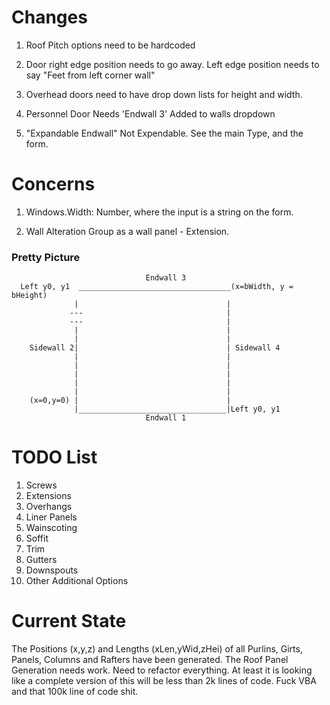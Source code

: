 # Changes

1. Roof Pitch options need to be hardcoded

2. Door right edge position needs to go away. Left edge position needs to say "Feet from left corner wall"

3. Overhead doors need to have drop down lists for height and width.

4. Personnel Door Needs 'Endwall 3' Added to walls dropdown

5. "Expandable Endwall" Not Expendable. See the main Type, and the form.

# Concerns

1. Windows.Width: Number, where the input is a string on the form.

2. Wall Alteration Group as a wall panel - Extension.

### Pretty Picture

                                  Endwall 3
      Left y0, y1  __________________________________(x=bWidth, y = bHeight)
                  |                                 |
                 ---                                |
                 ---                                |
                  |                                 |
                  |                                 |
        Sidewall 2|                                 | Sidewall 4
                  |                                 |
                  |                                 |
                  |                                 |
                  |                                 |
                  |                                 |
        (x=0,y=0) |                                 |
                  |_________________________________|Left y0, y1
                                  Endwall 1

# TODO List

1. Screws
2. Extensions
3. Overhangs
4. Liner Panels
5. Wainscoting
6. Soffit
7. Trim
8. Gutters
9. Downspouts
10. Other Additional Options

# Current State
The Positions (x,y,z) and Lengths (xLen,yWid,zHei) of all Purlins, Girts, Panels, Columns and Rafters have been generated. The Roof Panel Generation needs work. Need to refactor everything. At least it is looking like a complete version of this will be less than 2k lines of code. Fuck VBA and that 100k line of code shit.